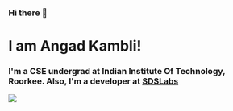 ### Hi there 👋 
# I am Angad Kambli!
### I'm a CSE undergrad at Indian Institute Of Technology, Roorkee. Also, I'm a developer at [SDSLabs](https://github.com/sdslabs)<br>
![](https://github-readme-stats.vercel.app/api?username=angad-k&theme=algolia&show_icons=true&hide_rank=false&count_private=true&hide=stars&include_all_commits=true) <br>


<!--
**angad-k/angad-k** is a ✨ _special_ ✨ repository because its `README.md` (this file) appears on your GitHub profile.

Here are some ideas to get you started:

- 🔭 I’m currently working on ...
- 🌱 I’m currently learning ...
- 👯 I’m looking to collaborate on ...
- 🤔 I’m looking for help with ...
- 💬 Ask me about ...
- 📫 How to reach me: ...
- 😄 Pronouns: ...
- ⚡ Fun fact: ...
-->

